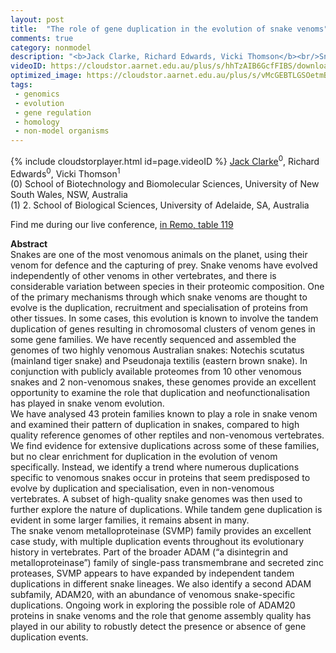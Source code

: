 ```yaml
---
layout: post
title:  "The role of gene duplication in the evolution of snake venoms"
comments: true
category: nonmodel
description: "<b>Jack Clarke, Richard Edwards, Vicki Thomson</b><br/>Snakes are one of the most venomous animals on the..."
videoID: https://cloudstor.aarnet.edu.au/plus/s/hhTzAIB6GcfFIBS/download
optimized_image: https://cloudstor.aarnet.edu.au/plus/s/vMcGEBTLGSOetmB/download
tags:
 - genomics
 - evolution
 - gene regulation
 - homology
 - non-model organisms
---
```

{% include cloudstorplayer.html id=page.videoID %}
<u>Jack Clarke</u><sup>0</sup>, Richard Edwards<sup>0</sup>, Vicki Thomson<sup>1</sup><br/>
\(0\) School of Biotechnology and Biomolecular Sciences, University of New South Wales, NSW, Australia<br/>
\(1\) 2.	School of Biological Sciences, University of Adelaide, SA, Australia

Find me during our live conference, [in Remo, table 119](https://remo.co)

<b>Abstract</b><br/>
Snakes are one of the most venomous animals on the planet, using their venom for defence and the capturing of prey. Snake venoms have evolved independently of other venoms in other vertebrates, and there is considerable variation between species in their proteomic composition. One of the primary mechanisms through which snake venoms are thought to evolve is the duplication, recruitment and specialisation of proteins from other tissues. In some cases, this evolution is known to involve the tandem duplication of genes resulting in chromosomal clusters of venom genes in some gene families. We have recently sequenced and assembled the genomes of two highly venomous Australian snakes: Notechis scutatus \(mainland tiger snake\) and Pseudonaja textilis \(eastern brown snake\). In conjunction with publicly available proteomes from 10 other venomous snakes and 2 non-venomous snakes, these genomes provide an excellent opportunity to examine the role that duplication and neofunctionalisation has played in snake venom evolution. <br/>We have analysed 43 protein families known to play a role in snake venom and examined their pattern of duplication in snakes, compared to high quality reference genomes of other reptiles and non-venomous vertebrates. We find evidence for extensive duplications across some of these families, but no clear enrichment for duplication in the evolution of venom specifically. Instead, we identify a trend where numerous duplications specific to venomous snakes occur in proteins that seem predisposed to evolve by duplication and specialisation, even in non-venomous vertebrates. A subset of high-quality snake genomes was then used to further explore the nature of duplications. While tandem gene duplication is evident in some larger families, it remains absent in many. <br/>The snake venom metalloproteinase \(SVMP\) family provides an excellent case study, with multiple duplication events throughout its evolutionary history in vertebrates. Part of the broader ADAM \(“a disintegrin and metalloproteinase”\) family of single-pass transmembrane and secreted zinc proteases, SVMP appears to have expanded by independent tandem duplications in different snake lineages. We also identify a second ADAM subfamily, ADAM20, with an abundance of venomous snake-specific duplications. Ongoing work in exploring the possible role of ADAM20 proteins in snake venoms and the role that genome assembly quality has played in our ability to robustly detect the presence or absence of gene duplication events.<br/>
